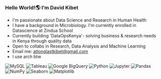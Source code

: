 ### Hello World!🌎 I’m David Kibet
- I'm passionate about Data Science and Research in Human Health
- I have a background in Microbiology. I'm currently enrolled in Datascience at Zindua School
- Currently building 'DataOpsKenya'- solving business & research needs in Kenya through quality data
- Open to collabs in Research, Data Analysis and Machine Learning
- Email me: atlonglastkibet@gmail.com
- I use arch btw
  
![MySQL](https://img.shields.io/badge/MySQL-4479A1?style=for-the-badge&logo=mysql&logoColor=white)
![Tableau](https://img.shields.io/badge/Tableau-E97627?style=for-the-badge&logo=tableau&logoColor=white)
![Google BigQuery](https://img.shields.io/badge/Google%20BigQuery-4285F4?style=for-the-badge&logo=googlebigquery&logoColor=white)
![Python](https://img.shields.io/badge/Python-3776AB?style=for-the-badge&logo=python&logoColor=white)
![Jupyter](https://img.shields.io/badge/Jupyter-DF3C64?style=for-the-badge&logo=jupyter&logoColor=white)
![Pandas](https://img.shields.io/badge/Pandas-150458?style=for-the-badge&logo=pandas&logoColor=white)
![NumPy](https://img.shields.io/badge/NumPy-013243?style=for-the-badge&logo=numpy&logoColor=white)
![Seaborn](https://img.shields.io/badge/Seaborn-FF4F00?style=for-the-badge&logo=seaborn&logoColor=white)
![Matplotlib](https://img.shields.io/badge/Matplotlib-003B57?style=for-the-badge&logo=matplotlib&logoColor=white)

<!---
atlonglastkibet/atlonglastkibet is a ✨ special ✨ repository because its `README.md` (this file) appears on your GitHub profile.
You can click the Preview link to take a look at your changes.
--->
